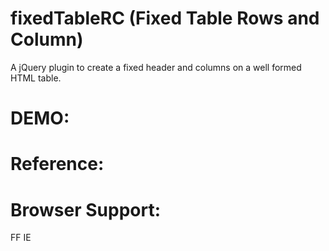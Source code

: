 fixedTableRC (Fixed Table Rows and Column)
==========
A jQuery plugin to create a fixed header and columns on a well formed HTML table. 

DEMO: 
=====


Reference:
==========

Browser Support:
================
FF
IE